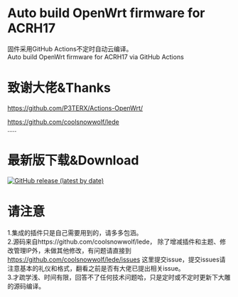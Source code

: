 # Auto build OpenWrt firmware for ACRH17
固件采用GitHub Actions不定时自动云编译。  
Auto build OpenWrt firmware for ACRH17 via GitHub Actions

# 致谢大佬&Thanks

https://github.com/P3TERX/Actions-OpenWrt/

https://github.com/coolsnowwolf/lede  
.....


# 最新版下载&Download
[![GitHub release (latest by date)](https://img.shields.io/github/v/release/leopardciaw/ACRH17?style=for-the-badge&label=Download)](https://github.com/leopardciaw/ACRH17/releases/latest)


# 请注意
1.集成的插件只是自己需要用到的，请多多包涵。  
2.源码来自https://github.com/coolsnowwolf/lede， 除了增减插件和主题、修改管理IP外，未做其他修改，有问题请直接到 https://github.com/coolsnowwolf/lede/issues 这里提交issue，提交issues请注意基本的礼仪和格式，翻看之前是否有大佬已提出相关issue。  
3.才疏学浅、时间有限，回答不了任何技术问题哈，只是定时或不定时更新下大雕的源码编译。

